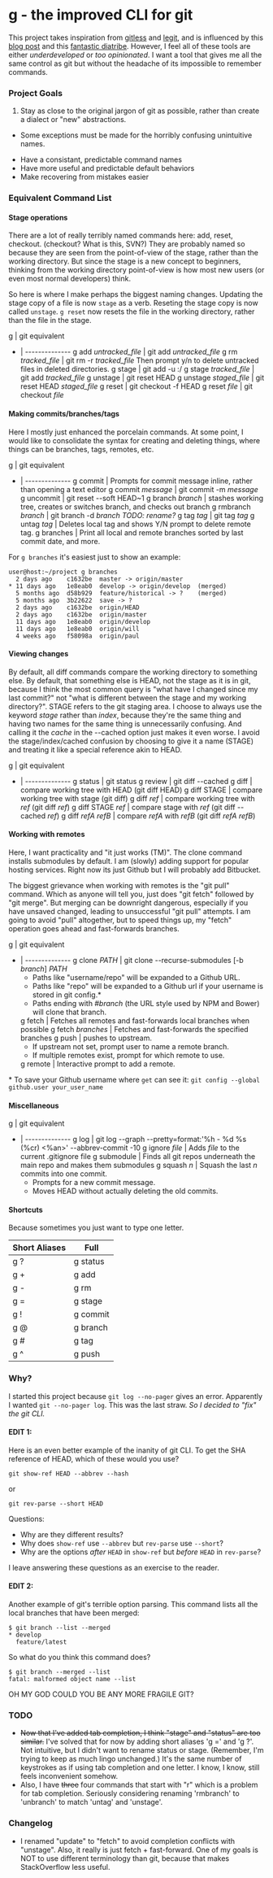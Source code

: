 # g - the improved CLI for git

This project takes inspiration from [gitless](http://gitless.com/) and [legit](https://github.com/kennethreitz/legit), and is
influenced by this [blog post](http://www.saintsjd.com/2012/01/a-better-ui-for-git/) and this [fantastic diatribe](http://stevebennett.me/2012/02/24/10-things-i-hate-about-git).
However, I feel all of these tools are either *underdeveloped* or *too opinionated*. I want a tool that gives me all the
same control as git but without the headache of its impossible to remember commands.

### Project Goals
1. Stay as close to the original jargon of git as possible, rather than create a dialect or "new" abstractions.
  - Some exceptions must be made for the horribly confusing unintuitive names.
* Have a consistant, predictable command names
* Have more useful and predictable default behaviors
* Make recovering from mistakes easier

### Equivalent Command List

#### Stage operations
There are a lot of really terribly named commands here: add, reset, checkout. (checkout? What is this, SVN?) They are probably named so because they are seen from the point-of-view of the stage, rather than the working directory. But since the stage is a new concept to beginners, thinking from the working directory point-of-view is how most new users (or even most normal developers) think.

So here is where I make perhaps the biggest naming changes. Updating the stage copy of a file is now `stage` as a verb. Reseting the stage copy is now called `unstage`. `g reset` now resets the file in the working directory, rather than the file in the stage.

g | git equivalent
- | --------------
g add *untracked_file* | git add *untracked_file*
g rm *tracked_file* | git rm -r *tracked_file* Then prompt y/n to delete untracked files in deleted directories.
g stage | git add -u :/
g stage *tracked_file* | git add *tracked_file*
g unstage | git reset HEAD
g unstage *staged_file* | git reset HEAD *staged_file*
g reset | git checkout -f HEAD
g reset *file* | git checkout *file*

#### Making commits/branches/tags
Here I mostly just enhanced the porcelain commands. At some point, I would like to consolidate the syntax for creating and deleting things, where things can be branches, tags, remotes, etc.

g | git equivalent
- | --------------
g commit | Prompts for commit message inline, rather than opening a text editor
g commit *message* | git commit -m *message*
g uncommit | git reset --soft HEAD~1
g branch *branch* | stashes working tree, creates or switches branch, and checks out branch
g rmbranch *branch* | git branch -d *branch* *TODO: rename?*
g tag *tag* | git tag *tag*
g untag *tag* | Deletes local tag and shows Y/N prompt to delete remote tag.
g branches | Print all local and remote branches sorted by last commit date, and more.

For `g branches` it's easiest just to show an example:
```console
user@host:~/project g branches
  2 days ago    c1632be  master -> origin/master
* 11 days ago   1e8eab0  develop -> origin/develop  (merged)
  5 months ago  d58b929  feature/historical -> ?    (merged)
  5 months ago  3b22622  save -> ?
  2 days ago    c1632be  origin/HEAD
  2 days ago    c1632be  origin/master
  11 days ago   1e8eab0  origin/develop
  11 days ago   1e8eab0  origin/will
  4 weeks ago   f58098a  origin/paul
```

#### Viewing changes
By default, all diff commands compare the working directory to something else. By default, that something else is HEAD, not the stage as it is in git, because I think the most common query is "what have I changed since my last commit?" not "what is different between the stage and my working directory?". STAGE refers to the git staging area. I choose to always use the keyword *stage* rather than *index*, because they're the same thing and having two names for the same thing is unnecessarily confusing. And calling it the *cache* in the --cached option just makes it even worse. I avoid the stage/index/cached confusion by choosing to give it a name (STAGE) and treating it like a special reference akin to HEAD.

g | git equivalent
- | --------------
g status | git status
g review | git diff --cached
g diff | compare working tree with HEAD (git diff HEAD)
g diff STAGE | compare working tree with stage (git diff)
g diff *ref* | compare working tree with *ref* (git diff *ref*)
g diff STAGE *ref* | compare stage with *ref* (git diff --cached *ref*)
g diff *refA* *refB* | compare *refA* with *refB* (git diff *refA* *refB*)

#### Working with remotes
Here, I want practicality and "it just works (TM)". The clone command installs submodules by default. I am (slowly) adding support for popular hosting services. Right now its just Github but I will probably add Bitbucket.

The biggest grievance when working with remotes is the "git pull" command. Which as anyone will tell you, just does "git fetch" followed by "git merge". But merging can be downright dangerous, especially if you have unsaved changed, leading to unsuccessful "git pull" attempts. I am going to avoid "pull" altogether, but to speed things up, my "fetch" operation goes ahead and fast-forwards branches.

g | git equivalent
- | --------------
g clone *PATH* | git clone --recurse-submodules [-b *branch*] *PATH* <ul><li> Paths like "username/repo" will be expanded to a Github URL. </li> <li> Paths like "repo" will be expanded to a Github url if your username is stored in git config.\* </li> <li> Paths ending with #*branch* (the URL style used by NPM and Bower) will clone that branch.  </ul>
g fetch | Fetches all remotes and fast-forwards local branches when possible
g fetch *branches* | Fetches and fast-forwards the specified branches
g push | pushes to upstream. <ul><li> If upstream not set, prompt user to name a remote branch. </li> <li> If multiple remotes exist, prompt for which remote to use. </li></ul>
g remote | Interactive prompt to add a remote.

\* To save your Github username where `get` can see it: `git config --global github.user your_user_name`

#### Miscellaneous

g | git equivalent
- | --------------
g log | git log --graph --pretty=format:'%h - %d %s (%cr) <%an>' --abbrev-commit -10
g ignore *file* | Adds *file* to the current .gitignore file
g submodule | Finds all git repos underneath the main repo and makes them submodules
g squash *n* | Squash the last *n* commits into one commit. <ul><li> Prompts for a new commit message. </li><li> Moves HEAD without actually deleting the old commits. </li></ul>

#### Shortcuts
Because sometimes you just want to type one letter.

Short Aliases | Full
--------------|-----
g ? | g status
g + | g add
g - | g rm
g = | g stage
g ! | g commit
g @ | g branch
g # | g tag
g ^ | g push


### Why?
I started this project because `git log --no-pager` gives an error. Apparently I wanted `git --no-pager log`. This was the last straw.
*So I decided to "fix" the git CLI.*

#### EDIT 1:
Here is an even better example of the inanity of git CLI. To get the SHA reference of HEAD, which of these would you use?
```
git show-ref HEAD --abbrev --hash
```
or
```
git rev-parse --short HEAD
```
Questions:
 * Why are they different results?
 * Why does `show-ref` use `--abbrev` but `rev-parse` use `--short`?
 * Why are the options _after_ `HEAD` in `show-ref` but _before_ `HEAD` in `rev-parse`?

I leave answering these questions as an exercise to the reader.

#### EDIT 2:
Another example of git's terrible option parsing. This command lists all the local branches that have been merged:
```
$ git branch --list --merged
* develop
  feature/latest
```
So what do you think this command does?
```
$ git branch --merged --list
fatal: malformed object name --list
```
OH MY GOD COULD YOU BE ANY MORE FRAGILE GIT?

### TODO
* ~~Now that I've added tab completion, I think "stage" and "status" are too similar.~~
  I've solved that for now by adding short aliases 'g =' and 'g ?'. Not intuitive,
  but I didn't want to rename status or stage. (Remember, I'm
  trying to keep as much lingo unchanged.) It's the same number of keystrokes as if using
  tab completion and one letter. I know, I know, still feels inconvenient somehow.
* Also, I have ~~three~~ four commands that start with "r" which is a problem for tab completion.
  Seriously considering renaming 'rmbranch' to 'unbranch' to match 'untag' and 'unstage'.

### Changelog
- I renamed "update" to "fetch" to avoid completion conflicts with "unstage".
Also, it really is just fetch + fast-forward. One of my goals is NOT to use
different terminology than git, because that makes StackOverflow less useful.
